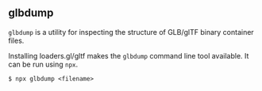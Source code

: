 ## glbdump

`glbdump` is a utility for inspecting the structure of GLB/glTF binary container files.

Installing loaders.gl/gltf makes the `glbdump` command line tool available. It can be run using `npx`.

```
$ npx glbdump <filename>
```
